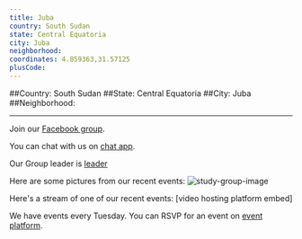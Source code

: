 ```yaml
---
title: Juba
country: South Sudan
state: Central Equatoria
city: Juba
neighborhood: 
coordinates: 4.859363,31.57125
plusCode:
---
```


##Country: South Sudan
##State: Central Equatoria
##City: Juba
##Neighborhood: 
*****
Join our [Facebook group](https://www.facebook.com/groups/192678931224550/).

You can chat with us on [chat app]().

Our Group leader is [leader]()

Here are some pictures from our recent events:
![study-group-image]()

Here's a stream of one of our recent events:
[video hosting platform embed]

We have events every Tuesday. You can RSVP for an event on [event platform]().
